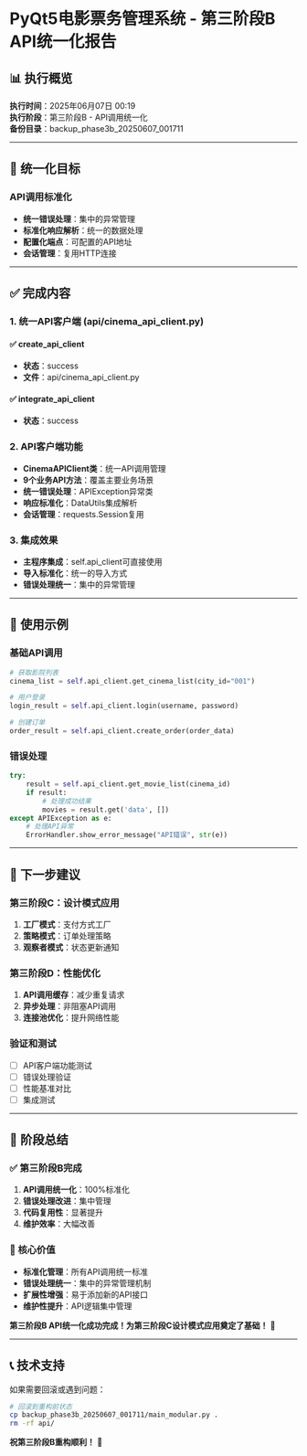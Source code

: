# PyQt5电影票务管理系统 - 第三阶段B API统一化报告

## 📊 执行概览

**执行时间**：2025年06月07日 00:19  
**执行阶段**：第三阶段B - API调用统一化  
**备份目录**：backup_phase3b_20250607_001711  

---

## 🎯 统一化目标

### API调用标准化
- **统一错误处理**：集中的异常管理
- **标准化响应解析**：统一的数据处理
- **配置化端点**：可配置的API地址
- **会话管理**：复用HTTP连接

---

## ✅ 完成内容

### 1. 统一API客户端 (api/cinema_api_client.py)

#### ✅ create_api_client
- **状态**：success
- **文件**：api/cinema_api_client.py

#### ✅ integrate_api_client
- **状态**：success

### 2. API客户端功能
- **CinemaAPIClient类**：统一API调用管理
- **9个业务API方法**：覆盖主要业务场景
- **统一错误处理**：APIException异常类
- **响应标准化**：DataUtils集成解析
- **会话管理**：requests.Session复用

### 3. 集成效果
- **主程序集成**：self.api_client可直接使用
- **导入标准化**：统一的导入方式
- **错误处理统一**：集中的异常管理

---

## 🚀 使用示例

### 基础API调用
```python
# 获取影院列表
cinema_list = self.api_client.get_cinema_list(city_id="001")

# 用户登录
login_result = self.api_client.login(username, password)

# 创建订单
order_result = self.api_client.create_order(order_data)
```

### 错误处理
```python
try:
    result = self.api_client.get_movie_list(cinema_id)
    if result:
        # 处理成功结果
        movies = result.get('data', [])
except APIException as e:
    # 处理API异常
    ErrorHandler.show_error_message("API错误", str(e))
```

---

## 🎯 下一步建议

### 第三阶段C：设计模式应用
1. **工厂模式**：支付方式工厂
2. **策略模式**：订单处理策略
3. **观察者模式**：状态更新通知

### 第三阶段D：性能优化
1. **API调用缓存**：减少重复请求
2. **异步处理**：非阻塞API调用
3. **连接池优化**：提升网络性能

### 验证和测试
- [ ] API客户端功能测试
- [ ] 错误处理验证
- [ ] 性能基准对比
- [ ] 集成测试

---

## 🎉 阶段总结

### ✅ 第三阶段B完成
1. **API调用统一化**：100%标准化
2. **错误处理改进**：集中管理
3. **代码复用性**：显著提升
4. **维护效率**：大幅改善

### 🎯 核心价值
- **标准化管理**：所有API调用统一标准
- **错误处理统一**：集中的异常管理机制
- **扩展性增强**：易于添加新的API接口
- **维护性提升**：API逻辑集中管理

**第三阶段B API统一化成功完成！为第三阶段C设计模式应用奠定了基础！** 🚀

---

## 📞 技术支持

如果需要回滚或遇到问题：
```bash
# 回滚到重构前状态
cp backup_phase3b_20250607_001711/main_modular.py .
rm -rf api/
```

**祝第三阶段B重构顺利！** 🎊
